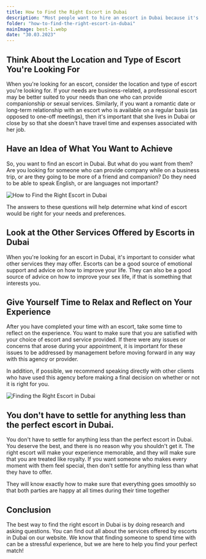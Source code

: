 ```yaml
---
title: How to Find the Right Escort in Dubai
description: "Most people want to hire an escort in Dubai because it's the fastest and easiest way to meet someone new. However, there are some important things to think about before you settle on a particular person or agency. In this article, we'll take a look at some of the things you should consider before making your final choice so you can be sure that your experience is as special as possible from start to finish!"
folder: "how-to-find-the-right-escort-in-dubai"
mainImage: best-1.webp
date: "30.03.2023"
---
```


## Think About the Location and Type of Escort You're Looking For

When you're looking for an escort, consider the location and type of escort you're looking for. If your needs are business-related, a professional escort may be better suited to your needs than one who can provide companionship or sexual services. Similarly, if you want a romantic date or long-term relationship with an escort who is available on a regular basis (as opposed to one-off meetings), then it's important that she lives in Dubai or close by so that she doesn't have travel time and expenses associated with her job.

## Have an Idea of What You Want to Achieve

So, you want to find an escort in Dubai. But what do you want from them? Are you looking for someone who can provide company while on a business trip, or are they going to be more of a friend and companion? Do they need to be able to speak English, or are languages not important?

![How to Find the Right Escort in Dubai](/assets/img/media/how-to-find-the-right-escort-in-dubai/man-1.webp "Searching the Right Escort in Dubai")

The answers to these questions will help determine what kind of escort would be right for your needs and preferences.

## Look at the Other Services Offered by Escorts in Dubai

When you're looking for an escort in Dubai, it's important to consider what other services they may offer. Escorts can be a good source of emotional support and advice on how to improve your life. They can also be a good source of advice on how to improve your sex life, if that is something that interests you.

## Give Yourself Time to Relax and Reflect on Your Experience

After you have completed your time with an escort, take some time to reflect on the experience. You want to make sure that you are satisfied with your choice of escort and service provided. If there were any issues or concerns that arose during your appointment, it is important for these issues to be addressed by management before moving forward in any way with this agency or provider.

In addition, if possible, we recommend speaking directly with other clients who have used this agency before making a final decision on whether or not it is right for you.

![Finding the Right Escort in Dubai](/assets/img/media/how-to-find-the-right-escort-in-dubai/best-1.webp "Searching the Right Escort")

## You don't have to settle for anything less than the perfect escort in Dubai.

You don't have to settle for anything less than the perfect escort in Dubai. You deserve the best, and there is no reason why you shouldn't get it. The right escort will make your experience memorable, and they will make sure that you are treated like royalty. If you want someone who makes every moment with them feel special, then don't settle for anything less than what they have to offer.

They will know exactly how to make sure that everything goes smoothly so that both parties are happy at all times during their time together

## Conclusion

The best way to find the right escort in Dubai is by doing research and asking questions. You can find out all about the services offered by escorts in Dubai on our website. We know that finding someone to spend time with can be a stressful experience, but we are here to help you find your perfect match!